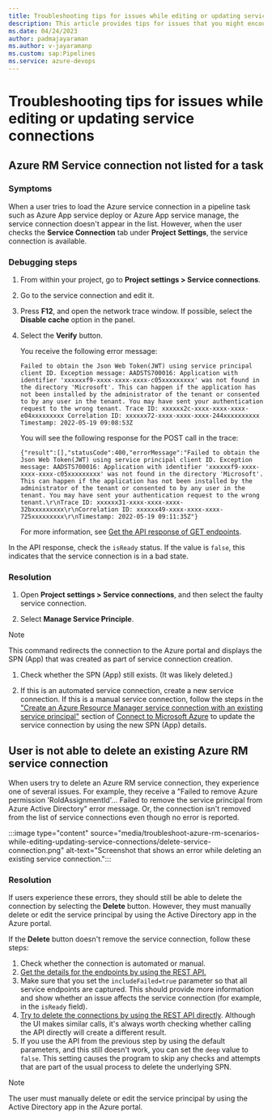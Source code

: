 ```yaml
---
title: Troubleshooting tips for issues while editing or updating service connections 
description: This article provides tips for issues that you might encounter while editing or updating azure RM service connections.
ms.date: 04/24/2023
author: padmajayaraman
ms.author: v-jayaramanp
ms.custom: sap:Pipelines
ms.service: azure-devops
---
```


# Troubleshooting tips for issues while editing or updating service connections

## Azure RM Service connection not listed for a task

### Symptoms

When a user tries to load the Azure service connection in a pipeline task such as Azure App service deploy or Azure App service manage, the service connection doesn't appear in the list. However, when the user checks the **Service Connection** tab under **Project Settings**, the service connection is available.

### Debugging steps

1. From within your project, go to **Project settings > Service connections**.

1. Go to the service connection and edit it.

1. Press **F12**, and open the network trace window. If possible, select the **Disable cache** option in the panel.

1. Select the **Verify** button.

   You receive the following error message:

    ```output
    Failed to obtain the Json Web Token(JWT) using service principal client ID. Exception message: AADSTS700016: Application with identifier 'xxxxxxf9-xxxx-xxxx-xxxx-c05xxxxxxxxx' was not found in the directory 'Microsoft'. This can happen if the application has not been installed by the administrator of the tenant or consented to by any user in the tenant. You may have sent your authentication request to the wrong tenant. Trace ID: xxxxxx2c-xxxx-xxxx-xxxx-e04xxxxxxxxx Correlation ID: xxxxxx72-xxxx-xxxx-xxxx-244xxxxxxxxxx Timestamp: 2022-05-19 09:08:53Z
    ```

    You will see the following response for the POST call in the trace:

    ```output
    {"result":[],"statusCode":400,"errorMessage":"Failed to obtain the Json Web Token(JWT) using service principal client ID. Exception message: AADSTS700016: Application with identifier 'xxxxxxf9-xxxx-xxxx-xxxx-c05xxxxxxxxx' was not found in the directory 'Microsoft'. This can happen if the application has not been installed by the administrator of the tenant or consented to by any user in the tenant. You may have sent your authentication request to the wrong tenant.\r\nTrace ID: xxxxxx31-xxxx-xxxx-xxxx-32bxxxxxxxxx\r\nCorrelation ID: xxxxxx49-xxxx-xxxx-xxxx-725xxxxxxxxx\r\nTimestamp: 2022-05-19 09:11:35Z"}
    ```

    For more information, see [Get the API response of GET endpoints](/rest/api/azure/devops/serviceendpoint/endpoints/get?view=azure-devops-rest-6.0&tabs=HTTP&preserve-view=true).

In the API response, check the `isReady` status. If the value is `false`, this indicates that the service connection is in a bad state.

### Resolution

1. Open **Project settings > Service connections**, and then select the faulty service connection.

1. Select **Manage Service Principle**.

> [!NOTE]
> This command redirects the connection to the Azure portal and displays the SPN (App) that was created as part of service connection creation.

1. Check whether the SPN (App) still exists. (It was likely deleted.)

1. If this is an automated service connection, create a new service connection. If this is a manual service connection, follow the steps in the ["Create an Azure Resource Manager service connection with an existing service principal"](/azure/devops/pipelines/library/connect-to-azure?view=azure-devops&preserve-view=true) section of [Connect to Microsoft Azure](/azure/devops/pipelines/library/connect-to-azure?view=azure-devops&viewFallbackFrom=azure-devopshttps&preserve-view=true) to update the service connection by using the new SPN (App) details.

## User is not able to delete an existing Azure RM service connection

When users try to delete an Azure RM service connection, they experience one of several issues. For example, they receive a "Failed to remove Azure permission 'RoldAssignmentId'... Failed to remove the service principal from Azure Active Directory" error message. Or, the connection isn't removed from the list of service connections even though no error is reported.

:::image type="content" source="media/troubleshoot-azure-rm-scenarios-while-editing-updating-service-connections/delete-service-connection.png" alt-text="Screenshot that shows an error while deleting an existing service connection.":::

### Resolution

If users experience these errors, they should still be able to delete the connection by selecting the **Delete** button. However, they must manually delete or edit the service principal by using the Active Directory app in the Azure portal.

If the **Delete** button doesn't remove the service connection, follow these steps:

1. Check whether the connection is automated or manual.
1. [Get the details for the endpoints by using the REST API.](/rest/api/azure/devops/serviceendpoint/endpoints/get-service-endpoints?view=azure-devops-rest-6.0&tabs=HTTP&preserve-view=true)
1. Make sure that you set the `includeFailed=true` parameter so that all service endpoints are captured. This should provide more information and show whether an issue affects the service connection (for example, in the `isReady` field).
1. [Try to delete the connections by using the REST API directly](/rest/api/azure/devops/serviceendpoint/endpoints/delete?view=azure-devops-rest-6.0&tabs=HTTP&preserve-view=true). Although the UI makes similar calls, it's always worth checking whether calling the API directly will create a different result.
1. If you use the API from the previous step by using the default parameters, and this still doesn't work, you can set the `deep` value to `false`. This setting causes the program to skip any checks and attempts that are part of the usual process to delete the underlying SPN.

> [!NOTE]
> The user must manually delete or edit the service principal by using the Active Directory app in the Azure portal.

